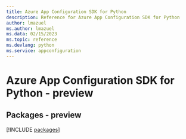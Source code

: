 ```yaml
---
title: Azure App Configuration SDK for Python
description: Reference for Azure App Configuration SDK for Python
author: lmazuel
ms.author: lmazuel
ms.data: 02/15/2023
ms.topic: reference
ms.devlang: python
ms.service: appconfiguration
---
```

# Azure App Configuration SDK for Python - preview
## Packages - preview
[!INCLUDE [packages](app-configuration-index.md)]